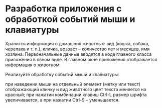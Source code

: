 # Разработка приложения с обработкой событий мыши и клавиатуры
Хранится информация о домашних животных: вид (кошка, собака, черепаха и т. п.), кличка, возраст – количество лет и месяцев, имя хозяина. Первоначальные данные вводятся в коде главного класса приложения в явном виде. В главном окне приложения отображается информация о животном.

Реализуйте обработку событий мыши и клавиатуры:

при наведении мыши на отдельный элемент (метку или текст) отображающий кличку и вид животного цвет текста меняется на красный;
при нажатии комбинации клавиш Ctrl-L размер шрифта увеличивается, а при нажатии Ctrl-S – уменьшается.
